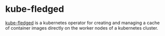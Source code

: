 # kube-fledged

[kube-fledged](https://github.com/senthilrch/kube-fledged)
is a kubernetes operator for creating and managing a cache of container images
directly on the worker nodes of a kubernetes cluster.